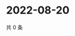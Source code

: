 # 2022-08-20

共 0 条

<!-- BEGIN WEIBO -->
<!-- 最后更新时间 Sat Aug 20 2022 16:07:36 GMT+0800 (China Standard Time) -->

<!-- END WEIBO -->

